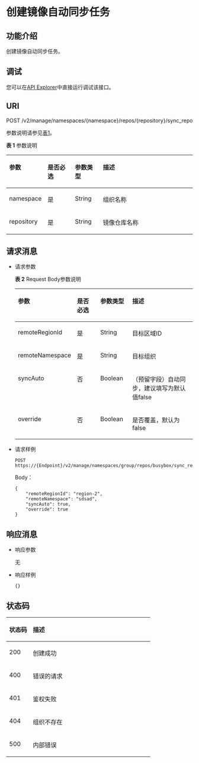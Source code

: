 # 创建镜像自动同步任务<a name="swr_02_0012"></a>

## 功能介绍<a name="se03aae4436e64394a95dc13b6f233898"></a>

创建镜像自动同步任务。

## 调试<a name="section85822133314"></a>

您可以在[API Explorer](https://apiexplorer.developer.huaweicloud.com/apiexplorer/doc?product=SWR&api=CreateImageSyncRepo)中直接运行调试该接口。

## URI<a name="s476df674307e4b04b9545f9575dde042"></a>

POST /v2/manage/namespaces/\{namespace\}/repos/\{repository\}/sync\_repo

参数说明请参见[表1](#tae82a09e27434bef9a38b734d798ae6c)。

**表 1**  参数说明

<a name="tae82a09e27434bef9a38b734d798ae6c"></a>
<table><thead align="left"><tr id="r2c22eba22439445680961f8c447f8756"><th class="cellrowborder" valign="top" width="17.1%" id="mcps1.2.5.1.1"><p id="a4276374f4f884a1a8ff6eabdab4da030"><a name="a4276374f4f884a1a8ff6eabdab4da030"></a><a name="a4276374f4f884a1a8ff6eabdab4da030"></a>参数</p>
</th>
<th class="cellrowborder" valign="top" width="15.229999999999999%" id="mcps1.2.5.1.2"><p id="p1351382513427"><a name="p1351382513427"></a><a name="p1351382513427"></a>是否必选</p>
</th>
<th class="cellrowborder" valign="top" width="15.18%" id="mcps1.2.5.1.3"><p id="p1781316754219"><a name="p1781316754219"></a><a name="p1781316754219"></a>参数类型</p>
</th>
<th class="cellrowborder" valign="top" width="52.49%" id="mcps1.2.5.1.4"><p id="zh-cn_topic_0060210625_p192541611508"><a name="zh-cn_topic_0060210625_p192541611508"></a><a name="zh-cn_topic_0060210625_p192541611508"></a>描述</p>
</th>
</tr>
</thead>
<tbody><tr id="row4140165617213"><td class="cellrowborder" valign="top" width="17.1%" headers="mcps1.2.5.1.1 "><p id="p0601928131816"><a name="p0601928131816"></a><a name="p0601928131816"></a>namespace</p>
</td>
<td class="cellrowborder" valign="top" width="15.229999999999999%" headers="mcps1.2.5.1.2 "><p id="p10507114164313"><a name="p10507114164313"></a><a name="p10507114164313"></a>是</p>
</td>
<td class="cellrowborder" valign="top" width="15.18%" headers="mcps1.2.5.1.3 "><p id="p105058419438"><a name="p105058419438"></a><a name="p105058419438"></a>String</p>
</td>
<td class="cellrowborder" valign="top" width="52.49%" headers="mcps1.2.5.1.4 "><p id="p11460935127"><a name="p11460935127"></a><a name="p11460935127"></a>组织名称</p>
</td>
</tr>
<tr id="row19501858231"><td class="cellrowborder" valign="top" width="17.1%" headers="mcps1.2.5.1.1 "><p id="p206018288188"><a name="p206018288188"></a><a name="p206018288188"></a>repository</p>
</td>
<td class="cellrowborder" valign="top" width="15.229999999999999%" headers="mcps1.2.5.1.2 "><p id="p18920840134520"><a name="p18920840134520"></a><a name="p18920840134520"></a>是</p>
</td>
<td class="cellrowborder" valign="top" width="15.18%" headers="mcps1.2.5.1.3 "><p id="p391915406456"><a name="p391915406456"></a><a name="p391915406456"></a>String</p>
</td>
<td class="cellrowborder" valign="top" width="52.49%" headers="mcps1.2.5.1.4 "><p id="p1871615462812"><a name="p1871615462812"></a><a name="p1871615462812"></a>镜像仓库名称</p>
</td>
</tr>
</tbody>
</table>

## 请求消息<a name="section141782462587"></a>

-   请求参数

    **表 2**  Request Body参数说明

    <a name="table129941514855"></a>
    <table><thead align="left"><tr id="row1111415559"><th class="cellrowborder" valign="top" width="18.92%" id="mcps1.2.5.1.1"><p id="p162815458"><a name="p162815458"></a><a name="p162815458"></a>参数</p>
    </th>
    <th class="cellrowborder" valign="top" width="15.909999999999998%" id="mcps1.2.5.1.2"><p id="p198988313226"><a name="p198988313226"></a><a name="p198988313226"></a>是否必选</p>
    </th>
    <th class="cellrowborder" valign="top" width="18.790000000000003%" id="mcps1.2.5.1.3"><p id="p128986316221"><a name="p128986316221"></a><a name="p128986316221"></a>参数类型</p>
    </th>
    <th class="cellrowborder" valign="top" width="46.379999999999995%" id="mcps1.2.5.1.4"><p id="p7612153511"><a name="p7612153511"></a><a name="p7612153511"></a>描述</p>
    </th>
    </tr>
    </thead>
    <tbody><tr id="row11816151559"><td class="cellrowborder" valign="top" width="18.92%" headers="mcps1.2.5.1.1 "><p id="p1353115617583"><a name="p1353115617583"></a><a name="p1353115617583"></a>remoteRegionId</p>
    </td>
    <td class="cellrowborder" valign="top" width="15.909999999999998%" headers="mcps1.2.5.1.2 "><p id="p47081550889"><a name="p47081550889"></a><a name="p47081550889"></a>是</p>
    </td>
    <td class="cellrowborder" valign="top" width="18.790000000000003%" headers="mcps1.2.5.1.3 "><p id="p145281568583"><a name="p145281568583"></a><a name="p145281568583"></a>String</p>
    </td>
    <td class="cellrowborder" valign="top" width="46.379999999999995%" headers="mcps1.2.5.1.4 "><p id="p17526856165813"><a name="p17526856165813"></a><a name="p17526856165813"></a>目标区域ID</p>
    </td>
    </tr>
    <tr id="row14116102041010"><td class="cellrowborder" valign="top" width="18.92%" headers="mcps1.2.5.1.1 "><p id="p052515610584"><a name="p052515610584"></a><a name="p052515610584"></a>remoteNamespace</p>
    </td>
    <td class="cellrowborder" valign="top" width="15.909999999999998%" headers="mcps1.2.5.1.2 "><p id="p1872065013811"><a name="p1872065013811"></a><a name="p1872065013811"></a>是</p>
    </td>
    <td class="cellrowborder" valign="top" width="18.790000000000003%" headers="mcps1.2.5.1.3 "><p id="p8523185655811"><a name="p8523185655811"></a><a name="p8523185655811"></a>String</p>
    </td>
    <td class="cellrowborder" valign="top" width="46.379999999999995%" headers="mcps1.2.5.1.4 "><p id="p05227567580"><a name="p05227567580"></a><a name="p05227567580"></a>目标组织</p>
    </td>
    </tr>
    <tr id="row10426185741019"><td class="cellrowborder" valign="top" width="18.92%" headers="mcps1.2.5.1.1 "><p id="p125218566589"><a name="p125218566589"></a><a name="p125218566589"></a>syncAuto</p>
    </td>
    <td class="cellrowborder" valign="top" width="15.909999999999998%" headers="mcps1.2.5.1.2 "><p id="p8434954282"><a name="p8434954282"></a><a name="p8434954282"></a>否</p>
    </td>
    <td class="cellrowborder" valign="top" width="18.790000000000003%" headers="mcps1.2.5.1.3 "><p id="p651945695816"><a name="p651945695816"></a><a name="p651945695816"></a>Boolean</p>
    </td>
    <td class="cellrowborder" valign="top" width="46.379999999999995%" headers="mcps1.2.5.1.4 "><p id="p165181456145818"><a name="p165181456145818"></a><a name="p165181456145818"></a>（预留字段）自动同步，建议填写为默认值false</p>
    </td>
    </tr>
    <tr id="row1930349121111"><td class="cellrowborder" valign="top" width="18.92%" headers="mcps1.2.5.1.1 "><p id="p115171561581"><a name="p115171561581"></a><a name="p115171561581"></a>override</p>
    </td>
    <td class="cellrowborder" valign="top" width="15.909999999999998%" headers="mcps1.2.5.1.2 "><p id="p04341254983"><a name="p04341254983"></a><a name="p04341254983"></a>否</p>
    </td>
    <td class="cellrowborder" valign="top" width="18.790000000000003%" headers="mcps1.2.5.1.3 "><p id="p2514656145815"><a name="p2514656145815"></a><a name="p2514656145815"></a>Boolean</p>
    </td>
    <td class="cellrowborder" valign="top" width="46.379999999999995%" headers="mcps1.2.5.1.4 "><p id="p4513125675813"><a name="p4513125675813"></a><a name="p4513125675813"></a>是否覆盖，默认为false</p>
    </td>
    </tr>
    </tbody>
    </table>

-   请求样例

    ```
    POST https://{Endpoint}/v2/manage/namespaces/group/repos/busybox/sync_repo
    ```

    Body：

    ```
    {
        "remoteRegionId": "region-2",
        "remoteNamespace": "sdsad",
        "syncAuto": true,
        "override": true
    }
    ```


## 响应消息<a name="sab9be5ce850743859bb238e072f8d1f2"></a>

-   响应参数

    无

-   响应样例

    ```
    {}
    ```


## 状态码<a name="s336c1dbc7af446a1b3cc077ea3f82fc9"></a>

<a name="t33d02fa79e8443868a71c99f411610a5"></a>
<table><thead align="left"><tr id="r9eb80d64e8f34d0db940daa95fc929dd"><th class="cellrowborder" valign="top" width="16.439999999999998%" id="mcps1.1.3.1.1"><p id="a7e51ed73a71e4dc29d0dd4aae3016632"><a name="a7e51ed73a71e4dc29d0dd4aae3016632"></a><a name="a7e51ed73a71e4dc29d0dd4aae3016632"></a>状态码</p>
</th>
<th class="cellrowborder" valign="top" width="83.56%" id="mcps1.1.3.1.2"><p id="aa802d02e21c944f1863435a0d11c7ec1"><a name="aa802d02e21c944f1863435a0d11c7ec1"></a><a name="aa802d02e21c944f1863435a0d11c7ec1"></a>描述</p>
</th>
</tr>
</thead>
<tbody><tr id="r1cc0192c651444db882dde750b14be23"><td class="cellrowborder" valign="top" width="16.439999999999998%" headers="mcps1.1.3.1.1 "><p id="a6a3639a3cb154e17b95c5076c8036471"><a name="a6a3639a3cb154e17b95c5076c8036471"></a><a name="a6a3639a3cb154e17b95c5076c8036471"></a>200</p>
</td>
<td class="cellrowborder" valign="top" width="83.56%" headers="mcps1.1.3.1.2 "><p id="ad54ae639e7f94380a87bfc10cc91a4f0"><a name="ad54ae639e7f94380a87bfc10cc91a4f0"></a><a name="ad54ae639e7f94380a87bfc10cc91a4f0"></a>创建成功</p>
</td>
</tr>
<tr id="r0bd68000afe546dd9c7a8d3a05991a04"><td class="cellrowborder" valign="top" width="16.439999999999998%" headers="mcps1.1.3.1.1 "><p id="ad46ccdc6b7e04df3b6b5679f7606f434"><a name="ad46ccdc6b7e04df3b6b5679f7606f434"></a><a name="ad46ccdc6b7e04df3b6b5679f7606f434"></a>400</p>
</td>
<td class="cellrowborder" valign="top" width="83.56%" headers="mcps1.1.3.1.2 "><p id="a1f2e8d58145d461781428d28f07a5351"><a name="a1f2e8d58145d461781428d28f07a5351"></a><a name="a1f2e8d58145d461781428d28f07a5351"></a>错误的请求</p>
</td>
</tr>
<tr id="row059261364320"><td class="cellrowborder" valign="top" width="16.439999999999998%" headers="mcps1.1.3.1.1 "><p id="p059261310438"><a name="p059261310438"></a><a name="p059261310438"></a>401</p>
</td>
<td class="cellrowborder" valign="top" width="83.56%" headers="mcps1.1.3.1.2 "><p id="p759261314433"><a name="p759261314433"></a><a name="p759261314433"></a>鉴权失败</p>
</td>
</tr>
<tr id="row9547111612437"><td class="cellrowborder" valign="top" width="16.439999999999998%" headers="mcps1.1.3.1.1 "><p id="p19547131615432"><a name="p19547131615432"></a><a name="p19547131615432"></a>404</p>
</td>
<td class="cellrowborder" valign="top" width="83.56%" headers="mcps1.1.3.1.2 "><p id="p16547416114315"><a name="p16547416114315"></a><a name="p16547416114315"></a>组织不存在</p>
</td>
</tr>
<tr id="r19bdef782c164c93917f897241e521f8"><td class="cellrowborder" valign="top" width="16.439999999999998%" headers="mcps1.1.3.1.1 "><p id="a7da68e311c0f4267bacf3cbdb71d1ead"><a name="a7da68e311c0f4267bacf3cbdb71d1ead"></a><a name="a7da68e311c0f4267bacf3cbdb71d1ead"></a>500</p>
</td>
<td class="cellrowborder" valign="top" width="83.56%" headers="mcps1.1.3.1.2 "><p id="aa6fd12cedd8841e29eeeca27c1bdea1a"><a name="aa6fd12cedd8841e29eeeca27c1bdea1a"></a><a name="aa6fd12cedd8841e29eeeca27c1bdea1a"></a>内部错误</p>
</td>
</tr>
</tbody>
</table>

